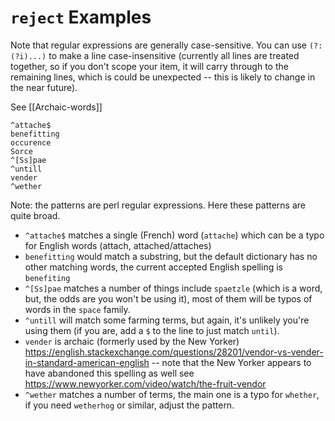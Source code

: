 # `reject` Examples

Note that regular expressions are generally case-sensitive. You can use `(?:(?i)...)` to make a line case-insensitive (currently all lines are treated together, so if you don't scope your item, it will carry through to the remaining lines, which is could be unexpected -- this is likely to change in the near future).

See [[Archaic-words]]

```
^attache$
benefitting
occurence
Sorce
^[Ss]pae
^untill
vender
^wether
```

Note: the patterns are perl regular expressions.
Here these patterns are quite broad.

- `^attache$` matches a single (French) word (`attache`) which can be a typo for English words (attach, attached/attaches)
- `benefitting` would match a substring, but the default dictionary has no other matching words, the current accepted English spelling is `benefiting`
- `^[Ss]pae` matches a number of things include `spaetzle` (which is a word, but, the odds are you won't be using it), most of them will be typos of words in the `space` family.
- `^untill` will match some farming terms, but again, it's unlikely you're using them (if you are, add a `$` to the line to just match `until`).
- `vender` is archaic (formerly used by the New Yorker) https://english.stackexchange.com/questions/28201/vendor-vs-vender-in-standard-american-english -- note that the New Yorker appears to have abandoned this spelling as well see https://www.newyorker.com/video/watch/the-fruit-vendor
- `^wether` matches a number of terms, the main one is a typo for `whether`, if you need `wetherhog` or similar, adjust the pattern.
